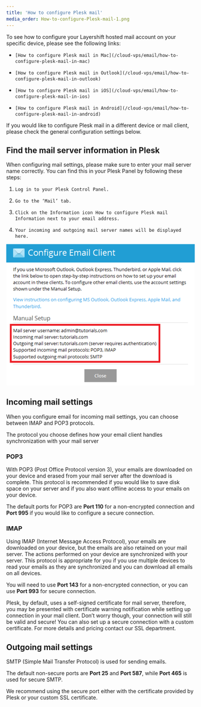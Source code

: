 ```yaml
---
title: 'How to configure Plesk mail'
media_order: How-to-configure-Plesk-mail-1.png
---
```


To see how to configure your Layershift hosted mail account on your specific device, please see the following links:

*     [How to configure Plesk mail in Mac](/cloud-vps/email/how-to-configure-plesk-mail-in-mac)
*     [How to configure Plesk mail in Outlook](/cloud-vps/email/how-to-configure-plesk-mail-in-outlook)
*     [How to configure Plesk mail in iOS](/cloud-vps/email/how-to-configure-plesk-mail-in-ios)
*     [How to configure Plesk mail in Android](/cloud-vps/email/how-to-configure-plesk-mail-in-android)

If you would like to configure Plesk mail in a different device or mail client, please check the general configuration settings below.

## Find the mail server information in Plesk

When configuring mail settings, please make sure to enter your mail server name correctly. You can find this in your Plesk Panel by following these steps:

1.     Log in to your Plesk Control Panel.
2.     Go to the ‘Mail’ tab.
3.     Click on the Information icon How to configure Plesk mail Information next to your email address.
4.     Your incoming and outgoing mail server names will be displayed here.
![How-to-configure-Plesk-mail-1](How-to-configure-Plesk-mail-1.png "How-to-configure-Plesk-mail-1")

## Incoming mail settings

When you configure email for incoming mail settings, you can choose between IMAP and POP3 protocols.

The protocol you choose defines how your email client handles synchronization with your mail server

### POP3

With POP3 (Post Office Protocol version 3), your emails are downloaded on your device and erased from your mail server after the download is complete. This protocol is recommended if you would like to save disk space on your server and if you also want offline access to your emails on your device.

The default ports for POP3 are **Port 110** for a non-encrypted connection and **Port 995** if you would like to configure a secure connection.

### IMAP

Using IMAP (Internet Message Access Protocol), your emails are downloaded on your device, but the emails are also retained on your mail server. The actions performed on your device are synchronized with your server. This protocol is appropriate for you if you use multiple devices to read your emails as they are synchronized and you can download all emails on all devices.

You will need to use **Port 143** for a non-encrypted connection, or you can use **Port 993** for secure connection.

Plesk, by default, uses a self-signed certificate for mail server, therefore, you may be presented with certificate warning notification while setting up connection in your mail client. Don’t worry though, your connection will still be valid and secure! You can also set up a secure connection with a custom certificate. For more details and pricing contact our SSL department.

## Outgoing mail settings

SMTP (Simple Mail Transfer Protocol) is used for sending emails.

The default non-secure ports are **Port 25** and **Port 587**, while **Port 465** is used for secure SMTP.

We recommend using the secure port either with the certificate provided by Plesk or your custom SSL certificate.